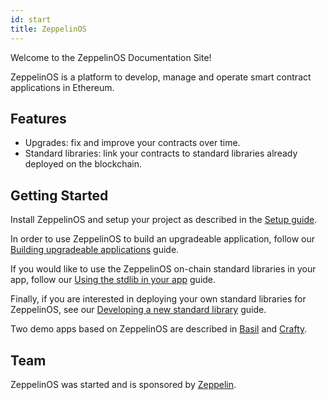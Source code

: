 ```yaml
---
id: start
title: ZeppelinOS
---
```


Welcome to the ZeppelinOS Documentation Site!

ZeppelinOS is a platform to develop, manage and operate smart contract
applications in Ethereum.

## Features

* Upgrades: fix and improve your contracts over time.
* Standard libraries: link your contracts to standard libraries already deployed on the blockchain.

## Getting Started

Install ZeppelinOS and setup your project as described in the [Setup guide](setup.md).

In order to use ZeppelinOS to build an upgradeable application, follow our
[Building upgradeable applications](building.md) guide.

If you would like to use the ZeppelinOS on-chain standard libraries in your app,
 follow our [Using the stdlib in your app](using.md) guide. 

Finally, if you are interested in deploying your own standard libraries for ZeppelinOS,
see our [Developing a new standard library](developing.md) guide. 

Two demo apps based on ZeppelinOS are described in [Basil](basil.md) and [Crafty](crafty.md).


## Team

ZeppelinOS was started and is sponsored by [Zeppelin](https://zeppelin.solutions/).
